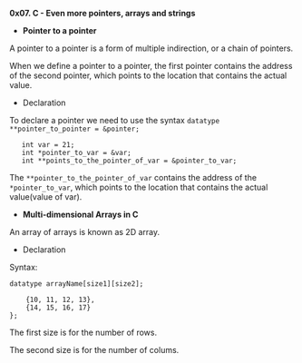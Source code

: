 **0x07. C - Even more pointers, arrays and strings**

 - __Pointer to a pointer__

A pointer to a pointer is a form of multiple indirection, or a chain of pointers.

When we define a pointer to a pointer, the first pointer contains the address of the second pointer, which points to the location that contains the actual value.

- Declaration

To declare a pointer we need to use the syntax ```datatype **pointer_to_pointer = &pointer;```
```
   int var = 21;
   int *pointer_to_var = &var;
   int **points_to_the_pointer_of_var = &pointer_to_var;
```
The ```**pointer_to_the_pointer_of_var``` contains the address of the ```*pointer_to_var```, which points to the location that contains the actual value(value of var).

 - __Multi-dimensional Arrays in C__

An array of arrays is known as 2D array.

- Declaration

Syntax:

```datatype arrayName[size1][size2];```

```int arr[2][4] = {
    {10, 11, 12, 13},
    {14, 15, 16, 17}
};
```

The first size is for the number of rows.

The second size is for the number of colums.